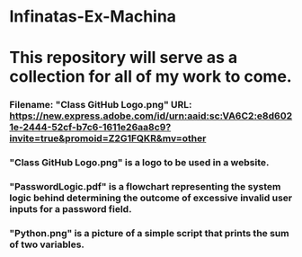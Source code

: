 # Infinatas-Ex-Machina
# This repository will serve as a collection for all of my work to come.
### Filename: "Class GitHub Logo.png" URL: https://new.express.adobe.com/id/urn:aaid:sc:VA6C2:e8d6021e-2444-52cf-b7c6-1611e26aa8c9?invite=true&promoid=Z2G1FQKR&mv=other
### "Class GitHub Logo.png" is a logo to be used in a website.
### "PasswordLogic.pdf" is a flowchart representing the system logic behind determining the outcome of excessive invalid user inputs for a password field.
### "Python.png" is a picture of a simple script that prints the sum of two variables. 
